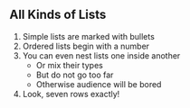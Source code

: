 ---
---

## All Kinds of Lists

1. Simple lists are marked with bullets
1. Ordered lists begin with a number
1. You can even nest lists one inside another
    - Or mix their types
    - But do not go too far
    - Otherwise audience will be bored
1. Look, seven rows exactly!
